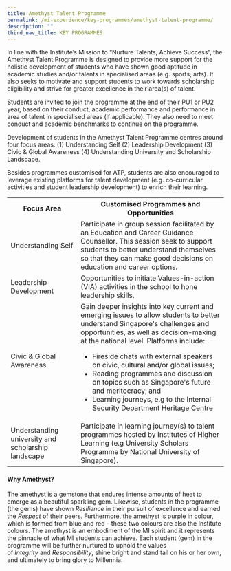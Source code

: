 ```yaml
---
title: Amethyst Talent Programme
permalink: /mi-experience/key-programmes/amethyst-talent-programme/
description: ""
third_nav_title: KEY PROGRAMMES
---
```

<p>In line with the Institute&rsquo;s Mission to &ldquo;Nurture Talents, Achieve Success&rdquo;, the Amethyst Talent Programme is designed to provide more support for the holistic development of students who have shown good aptitude in academic studies and/or talents in specialised areas (e.g. sports, arts). It also seeks to motivate and support students to work towards scholarship eligibility and strive for greater excellence in their area(s) of talent.</p>
<p>Students are invited to join the programme at the end of their PU1 or PU2 year, based on their conduct, academic performance and performance in area of talent in specialised areas (if applicable). They also need to meet conduct and academic benchmarks to continue on the programme.</p>
<p>Development of students in the Amethyst Talent Programme centres around four focus areas: (1) Understanding Self (2) Leadership Development (3) Civic &amp; Global Awareness (4) Understanding University and Scholarship Landscape.</p>
<p>Besides programmes customised for ATP, students are also encouraged to leverage existing platforms for talent development (e.g. co-curricular activities and student leadership development) to enrich their learning.</p>
<table border="0" cellspacing="0" cellpadding="0">
<tbody>
<tr>
<th><strong>Focus Area</strong></th>
<th><strong>Customised Programmes and Opportunities</strong></th>
</tr>
<tr>
<td>Understanding Self</td>
<td>Participate in group session facilitated by an Education and Career Guidance Counsellor. This session seek to support students to better understand themselves so that they can make good decisions on education and career options.</td>
</tr>
<tr>
<td>Leadership Development</td>
<td>Opportunities to initiate Values-in-action (VIA) activities in the school to hone leadership skills.</td>
</tr>
<tr>
<td>Civic &amp; Global Awareness</td>
<td>
<div>Gain deeper insights into key current and emerging issues to allow students to better understand Singapore's challenges and opportunities, as well as decision-making at the national level. Platforms include:</div>
<ul>
<li>Fireside chats with external speakers on civic, cultural and/or global issues;</li>
<li>Reading programmes and discussion on topics such as Singapore's future and meritocracy; and</li>
<li>Learning journeys, e.g to the Internal Security Department Heritage Centre</li>
</ul>
</td>
</tr>
<tr>
<td>Understanding university and scholarship landscape</td>
<td>Participate in learning journey(s) to talent programmes hosted by Institutes of Higher Learning (e.g University Scholars Programme by National University of Singapore).</td>
</tr>
</tbody>
</table>
<h4><strong>Why Amethyst?</strong></h4>
<p>The amethyst is a gemstone that endures intense amounts of heat to emerge as a beautiful sparkling gem. Likewise, students in the programme (the gems) have shown&nbsp;<em>Resilience</em>&nbsp;in their pursuit of excellence and earned the&nbsp;<em>Respect</em>&nbsp;of their peers. Furthermore, the amethyst is purple in colour, which is formed from blue and red &ndash; these two colours are also the Institute colours. The amethyst is an embodiment of the MI spirit and it represents the pinnacle of what MI students can achieve. Each student (gem) in the programme will be further nurtured to uphold the values of&nbsp;<em>Integrity</em>&nbsp;and&nbsp;<em>Responsibility</em>, shine bright and stand tall on his or her own, and ultimately to bring glory to Millennia.</p>